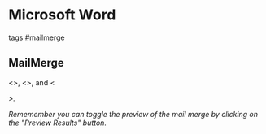 # Microsoft Word

tags #mailmerge


## MailMerge

<<First Name>>, <<Last Name>>, and <<Address>>.

Rememember you can toggle the preview of the mail merge by clicking on the "Preview Results" button.
